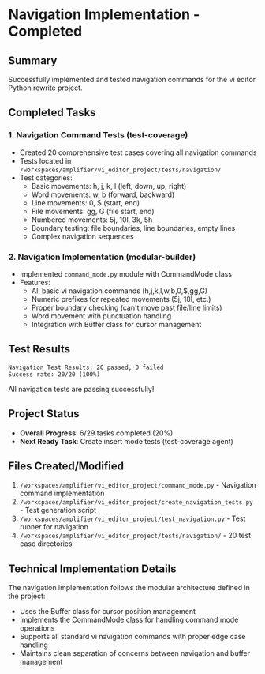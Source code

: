 # Navigation Implementation - Completed

## Summary

Successfully implemented and tested navigation commands for the vi editor Python rewrite project.

## Completed Tasks

### 1. Navigation Command Tests (test-coverage)
- Created 20 comprehensive test cases covering all navigation commands
- Tests located in `/workspaces/amplifier/vi_editor_project/tests/navigation/`
- Test categories:
  - Basic movements: h, j, k, l (left, down, up, right)
  - Word movements: w, b (forward, backward)
  - Line movements: 0, $ (start, end)
  - File movements: gg, G (file start, end)
  - Numbered movements: 5j, 10l, 3k, 5h
  - Boundary testing: file boundaries, line boundaries, empty lines
  - Complex navigation sequences

### 2. Navigation Implementation (modular-builder)
- Implemented `command_mode.py` module with CommandMode class
- Features:
  - All basic vi navigation commands (h,j,k,l,w,b,0,$,gg,G)
  - Numeric prefixes for repeated movements (5j, 10l, etc.)
  - Proper boundary checking (can't move past file/line limits)
  - Word movement with punctuation handling
  - Integration with Buffer class for cursor management

## Test Results

```
Navigation Test Results: 20 passed, 0 failed
Success rate: 20/20 (100%)
```

All navigation tests are passing successfully!

## Project Status

- **Overall Progress**: 6/29 tasks completed (20%)
- **Next Ready Task**: Create insert mode tests (test-coverage agent)

## Files Created/Modified

1. `/workspaces/amplifier/vi_editor_project/command_mode.py` - Navigation command implementation
2. `/workspaces/amplifier/vi_editor_project/create_navigation_tests.py` - Test generation script
3. `/workspaces/amplifier/vi_editor_project/test_navigation.py` - Test runner for navigation
4. `/workspaces/amplifier/vi_editor_project/tests/navigation/` - 20 test case directories

## Technical Implementation Details

The navigation implementation follows the modular architecture defined in the project:
- Uses the Buffer class for cursor position management
- Implements the CommandMode class for handling command mode operations
- Supports all standard vi navigation commands with proper edge case handling
- Maintains clean separation of concerns between navigation and buffer management